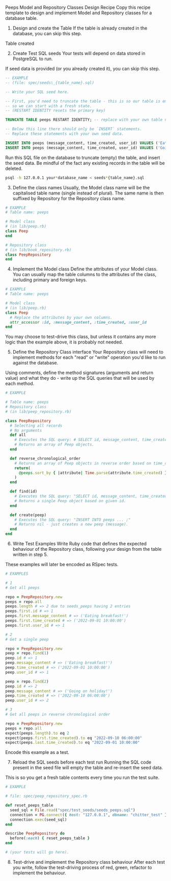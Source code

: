 Peeps Model and Repository Classes Design Recipe
Copy this recipe template to design and implement Model and Repository classes for a database table.

1. Design and create the Table
   If the table is already created in the database, you can skip this step.

Table created

2. Create Test SQL seeds
   Your tests will depend on data stored in PostgreSQL to run.

If seed data is provided (or you already created it), you can skip this step.

```sql
-- EXAMPLE
-- (file: spec/seeds\_{table_name}.sql)

-- Write your SQL seed here.

-- First, you'd need to truncate the table - this is so our table is emptied between each test run,
-- so we can start with a fresh state.
-- (RESTART IDENTITY resets the primary key)

TRUNCATE TABLE peeps RESTART IDENTITY; -- replace with your own table name.

-- Below this line there should only be `INSERT` statements.
-- Replace these statements with your own seed data.

INSERT INTO peeps (message_content, time_created, user_id) VALUES ('Eating breakfast!', '2022-09-01 10:00:00', 1);
INSERT INTO peeps (message_content, time_created, user_id) VALUES ('Going on holiday!', '2022-09-10 06:00:00', 2);

```

Run this SQL file on the database to truncate (empty) the table, and insert the seed data. Be mindful of the fact any existing records in the table will be deleted.

```bash
psql -h 127.0.0.1 your*database_name < seeds*{table_name}.sql
```

3. Define the class names
   Usually, the Model class name will be the capitalised table name (single instead of plural). The same name is then suffixed by Repository for the Repository class name.

```ruby
# EXAMPLE
# Table name: peeps

# Model class
# (in lib/peep.rb)
class Peep
end

# Repository class
# (in lib/book_repository.rb)
class PeepRepository
end
```

4. Implement the Model class
   Define the attributes of your Model class. You can usually map the table columns to the attributes of the class, including primary and foreign keys.

```ruby
# EXAMPLE
# Table name: peeps

# Model class
# (in lib/peep.rb)
class Peep
  # Replace the attributes by your own columns.
  attr_accessor :id, :message_content, :time_created, :user_id
end
```

You may choose to test-drive this class, but unless it contains any more logic than the example above, it is probably not needed.

5. Define the Repository Class interface
   Your Repository class will need to implement methods for each "read" or "write" operation you'd like to run against the database.

Using comments, define the method signatures (arguments and return value) and what they do - write up the SQL queries that will be used by each method.

```ruby
# EXAMPLE

# Table name: peeps
# Repository class
# (in lib/peep_repository.rb)

class PeepRepository
  # Selecting all records
  # No arguments
  def all
    # Executes the SQL query: # SELECT id, message_content, time_created, user_id FROM peeps;
    # Returns an array of Peep objects.
  end

  def reverse_chronological_order
    # Returns an array of Peep objects in reverse order based on time_created.
    return(
      @peeps.sort_by { |attribute| Time.parse(attribute.time_created) }.reverse
    )
  end

  def find(id)
    # Executes the SQL query: "SELECT id, message_content, time_created, user_id FROM peeps WHERE id = $1;"
    # Returns a single Peep object based on given id.
  end

  def create(peep)
    # Executes the SQL query: "INSERT INTO peeps ... ;"
    # Returns nil - just creates a new peep (message).
  end
end
```

6. Write Test Examples
   Write Ruby code that defines the expected behaviour of the Repository class, following your design from the table written in step 5.

These examples will later be encoded as RSpec tests.

```ruby
# EXAMPLES

# 1
# Get all peeps

repo = PeepRepository.new
peeps = repo.all
peeps.length # => 2 due to seeds_peeps having 2 entries
peeps.first.id # => 1
peeps.first.message_content # => ('Eating breakfast!')
peeps.first.time_created # => ('2022-09-01 10:00:00')
peeps.first.user_id # => 1

# 2
# Get a single peep

repo = PeepRepository.new
peep = repo.find(1)
peep.id # => 1
peep.message_content # => ('Eating breakfast!')
peep.time_created # => ('2022-09-01 10:00:00')
peep.user_id # => 1

peep = repo.find(2)
peep.id # => 2
peep.message_content # => ('Going on holiday!')
peep.time_created # => ('2022-09-10 06:00:00')
peep.user_id # => 2

# 3
# Get all peeps in reverse chronological order

repo = PeepRepository.new
peeps = repo.all
expect(peeps.length).to eq 2
expect(peeps.first.time_created).to eq "2022-09-10 06:00:00"
expect(peeps.last.time_created).to eq "2022-09-01 10:00:00"
```

Encode this example as a test.

7. Reload the SQL seeds before each test run
   Running the SQL code present in the seed file will empty the table and re-insert the seed data.

This is so you get a fresh table contents every time you run the test suite.

```ruby
# EXAMPLE

# file: spec/peep_repository_spec.rb

def reset_peeps_table
  seed_sql = File.read("spec/test_seeds/seeds_peeps.sql")
  connection = PG.connect({ host: "127.0.0.1", dbname: "chitter_test" })
  connection.exec(seed_sql)
end

describe PeepRepository do
  before(:each) { reset_peeps_table }
end

# (your tests will go here).
```

8. Test-drive and implement the Repository class behaviour
   After each test you write, follow the test-driving process of red, green, refactor to implement the behaviour.
